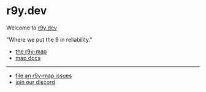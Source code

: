 # r9y.dev

Welcome to [r9y.dev](https://r9y.dev)

"Where we put the 9 in reliability."

- [the r9y-map](https://map.r9y.dev/beck/map.html)
- [map docs](https://map.r9y.dev/docs)

---

- [file an r9y-map issues](https://github.com/r9y-dev/r9y-map/issues)
- [join our discord](https://discord.com/invite/7exuFDbsrx)
